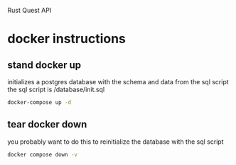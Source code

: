 Rust Quest API

# docker instructions
## stand docker up
initializes a postgres database with the schema and data from the sql script
the sql script is /database/init.sql
```bash
docker-compose up -d
```

## tear docker down
you probably want to do this to reinitialize the database with the sql script
```bash
docker compose down -v
```
